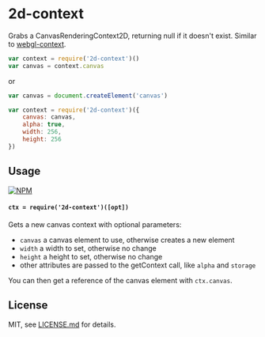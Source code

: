 # 2d-context

Grabs a CanvasRenderingContext2D, returning null if it doesn't exist. Similar to [webgl-context](https://nodei.co/npm/webgl-context/).

```js
var context = require('2d-context')()
var canvas = context.canvas
```

or

```js
var canvas = document.createElement('canvas')

var context = require('2d-context')({
    canvas: canvas,
    alpha: true,
    width: 256,
    height: 256    
})
```

## Usage

[![NPM](https://nodei.co/npm/2d-context.png)](https://nodei.co/npm/2d-context/)

#### `ctx = require('2d-context')([opt])`

Gets a new canvas context with optional parameters:

- `canvas` a canvas element to use, otherwise creates a new element
- `width` a width to set, otherwise no change
- `height` a height to set, otherwise no change
- other attributes are passed to the getContext call, like `alpha` and `storage`

You can then get a reference of the canvas element with `ctx.canvas`. 

## License

MIT, see [LICENSE.md](http://github.com/mattdesl/2d-context/blob/master/LICENSE.md) for details.

